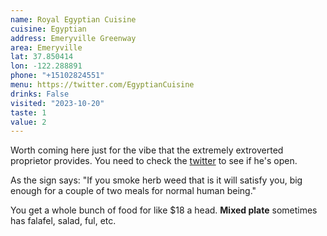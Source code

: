 ```yaml
---
name: Royal Egyptian Cuisine
cuisine: Egyptian
address: Emeryville Greenway
area: Emeryville
lat: 37.850414
lon: -122.288891
phone: "+15102824551"
menu: https://twitter.com/EgyptianCuisine
drinks: False
visited: "2023-10-20"
taste: 1
value: 2
---
```


Worth coming here just for the vibe that the extremely extroverted proprietor provides. You need to check the [twitter](https://twitter.com/EgyptianCuisine) to see if he's open.

As the sign says: "If you smoke herb weed that is it will satisfy you, big enough for a couple of two meals for normal human being."

You get a whole bunch of food for like $18 a head. **Mixed plate** sometimes has falafel, salad, ful, etc.
